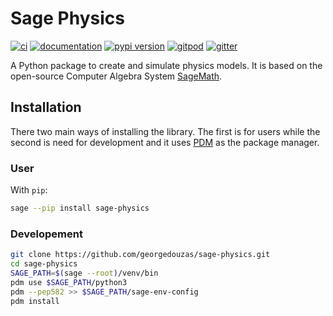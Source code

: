# Sage Physics

[![ci](https://github.com/georgedouzas/sage-physics/workflows/ci/badge.svg)](https://github.com/georgedouzas/sage-physics/actions?query=workflow%3Aci)
[![documentation](https://img.shields.io/badge/docs-mkdocs%20material-blue.svg?style=flat)](https://georgedouzas.github.io/sage-physics/)
[![pypi version](https://img.shields.io/pypi/v/sage-physics.svg)](https://pypi.org/project/sage-physics/)
[![gitpod](https://img.shields.io/badge/gitpod-workspace-blue.svg?style=flat)](https://gitpod.io/#https://github.com/georgedouzas/sage-physics)
[![gitter](https://badges.gitter.im/join%20chat.svg)](https://gitter.im/sage-physics/community)

A Python package to create and simulate physics models. It is based on the open-source Computer Algebra System [SageMath](https://www.sagemath.org/).

## Installation

There two main ways of installing the library. The first is for users while the second is need for
development and it uses [PDM](https://pdm.fming.dev/latest/) as the package manager.

### User

With `pip`:

```bash
sage --pip install sage-physics
```

### Developement

```bash
git clone https://github.com/georgedouzas/sage-physics.git
cd sage-physics
SAGE_PATH=$(sage --root)/venv/bin
pdm use $SAGE_PATH/python3
pdm --pep582 >> $SAGE_PATH/sage-env-config
pdm install
```

